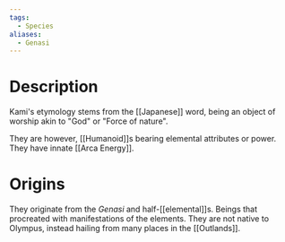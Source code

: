 ```yaml
---
tags:
  - Species
aliases:
  - Genasi
---
```

# Description
Kami's etymology stems from the [[Japanese]] word, being an object of worship akin to "God" or "Force of nature".

They are however, [[Humanoid]]s bearing elemental attributes or power. They have innate [[Arca Energy]].
# Origins
They originate from the *Genasi* and half-[[elemental]]s. Beings that procreated with manifestations of the elements. They are not native to Olympus, instead hailing from many places in the [[Outlands]].
